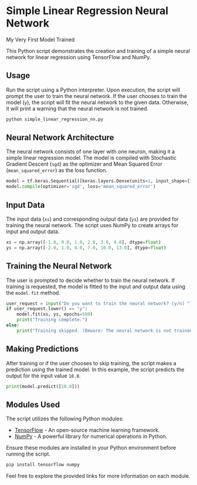# Simple Linear Regression Neural Network
My Very First Model Trained

This Python script demonstrates the creation and training of a simple neural network for linear regression using TensorFlow and NumPy.

## Usage

Run the script using a Python interpreter. Upon execution, the script will prompt the user to train the neural network. If the user chooses to train the model (`y`), the script will fit the neural network to the given data. Otherwise, it will print a warning that the neural network is not trained.

```bash
python simple_linear_regression_nn.py
```

## Neural Network Architecture

The neural network consists of one layer with one neuron, making it a simple linear regression model. The model is compiled with Stochastic Gradient Descent (`sgd`) as the optimizer and Mean Squared Error (`mean_squared_error`) as the loss function.

```python
model = tf.keras.Sequential([keras.layers.Dense(units=1, input_shape=[1])])
model.compile(optimizer='sgd', loss='mean_squared_error')
```

## Input Data

The input data (`xs`) and corresponding output data (`ys`) are provided for training the neural network. The script uses NumPy to create arrays for input and output data.

```python
xs = np.array([-1.0, 0.0, 1.0, 2.0, 3.0, 4.0], dtype=float)
ys = np.array([-2.0, 1.0, 4.0, 7.0, 10.0, 13.0], dtype=float)
```

## Training the Neural Network

The user is prompted to decide whether to train the neural network. If training is requested, the model is fitted to the input and output data using the `model.fit` method.

```python
user_request = input("Do you want to train the neural network? (y/n) ")
if user_request.lower() == "y":
    model.fit(xs, ys, epochs=500)
    print("Training complete.")
else:
    print("Training skipped. (Beware: The neural network is not trained.)")
```

## Making Predictions

After training or if the user chooses to skip training, the script makes a prediction using the trained model. In this example, the script predicts the output for the input value `10.0`.

```python
print(model.predict([10.0]))
```

## Modules Used

The script utilizes the following Python modules:

- [TensorFlow](https://www.tensorflow.org/) - An open-source machine learning framework.
- [NumPy](https://numpy.org/) - A powerful library for numerical operations in Python.

Ensure these modules are installed in your Python environment before running the script.

```bash
pip install tensorflow numpy
```

Feel free to explore the provided links for more information on each module.

